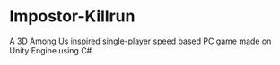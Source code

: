 # Impostor-Killrun
A 3D Among Us inspired single-player speed based PC game made on Unity Engine using C#. 
